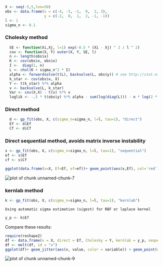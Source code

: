 








```r
X <- seq(-5,5,len=50)
obs <- data.frame(x = c(-4, -3, -1,  0,  2, 3),
                  y = c(-2,  0,  1,  2, -1, -1))
l <- 1
sigma_n <- 0.1
```






### Cholesky method
  

```r
  SE <- function(Xi,Xj, l=1) exp(-0.5 * (Xi - Xj) ^ 2 / l ^ 2)
  cov <- function(X, Y) outer(X, Y, SE, l) 
  n <- length(obs$x)
  K <- cov(obs$x, obs$x)
  I <-  diag(1, n)
  L <- chol(K + sigma_n^2 * I)
  alpha <- forwardsolve(t(L), backsolve(L, obs$y)) # see http://stat.ethz.ch/R-manual/R-patched/library/base/html/chol2inv.html
  k_star <- cov(obs$x, X)
  Y <- t(k_star) %*% alpha
  v <- backsolve(L, k_star)
  Var <- cov(X,X) - t(v) %*% v
  loglik <- -.5 * t(obs$y) %*% alpha - sum(log(diag(L))) - n * log(2 * pi) / 2
```

  
### Direct method 


```r
  d <- gp_fit(obs, X, c(sigma_n=sigma_n, l=l, tau=1), "direct")
  Ef <- d$Ef
  Cf <- d$Cf
```


### Direct sequential method, avoids matrix inverse instability


```r
s <- gp_fit(obs, X, c(sigma_n=sigma_n, l=l, tau=1), "sequential")
ef <- s$Ef
cf <- s$Cf
```




```r
ggplot(data.frame(x=X, Ef=Ef, ef=ef))+ geom_point(aes(x,Ef), col='red') + geom_line(aes(x,ef))
```

![plot of chunk unnamed-chunk-7](http://carlboettiger.info/assets/figures/2012-12-07-c431834819-unnamed-chunk-7.png) 



### kernlab method


```r
k <- gp_fit(obs, X, c(sigma_n=sigma_n, l=l, tau=1), "kernlab")
```

```
Using automatic sigma estimation (sigest) for RBF or laplace kernel 
```

```r
y_p <- k$Ef
```


Compare these results: 


```r
require(reshape2)
df <- data.frame(x = X, direct = Ef, Cholesky = Y, kernlab = y_p, sequential = ef)
df <- melt(df, id = "x")
ggplot(df)+ geom_jitter(aes(x, value, color = variable)) + geom_point(data = obs, aes(x,y))
```

![plot of chunk unnamed-chunk-9](http://carlboettiger.info/assets/figures/2012-12-07-c431834819-unnamed-chunk-9.png) 


